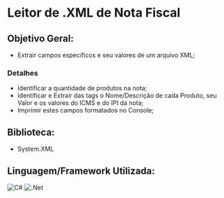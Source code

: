 # Leitor de .XML de Nota Fiscal 

## Objetivo Geral:
* Extrair campos específicos e seu valores de um arquivo XML;
### Detalhes
* Identificar a quantidade de produtos na nota;
* Identificar e Extrair das tags o Nome/Descrição de cada Produto, seu Valor e os valores do ICMS e do IPI da nota;
* Imprimir estes campos formatados no Console;

## Biblioteca:
* System.XML
 
## Linguagem/Framework Utilizada:
![C#](https://img.shields.io/badge/c%23-%23239120.svg?style=for-the-badge&logo=csharp&logoColor=white)
![.Net](https://img.shields.io/badge/.NET-5C2D91?style=for-the-badge&logo=.net&logoColor=white)
